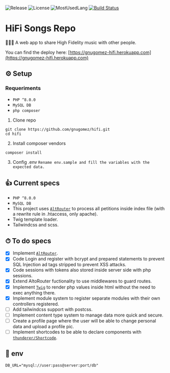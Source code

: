 ![Release](https://shields.io/github/v/release/gnugomez/hifi?include_prereleases&sort=date)
![License](https://shields.io/github/license/gnugomez/hifi)
![MostUsedLang](https://shields.io/github/languages/top/gnugomez/hifi)
[![Build Status](https://img.shields.io/endpoint.svg?url=https%3A%2F%2Factions-badge.atrox.dev%2Fgnugomez%2Fhifi%2Fbadge%3Fref%3Dmain&style=flat)](https://actions-badge.atrox.dev/gnugomez/hifi/goto?ref=main)
# HiFi Songs Repo

👨🏻‍🎤 A web app to share High Fidelity music with other people.

You can find the deploy here: [https://gnugomez-hifi.herokuapp.com](https://gnugomez-hifi.herokuapp.com)


## ⚙️ Setup

### Requeriments

- `PHP ^8.0.0`
- `MySQL DB`
- `php composer`

1. Clone repo

```
git clone https://github.com/gnugomez/hifi.git
cd hifi
```

2. Install composer vendors

```
composer install
```

3. Config .env
   `Rename env.sample and fill the variables with the expected data.`

## 👍 Current specs

- `PHP ^8.0.0`
- `MySQL DB`
- This project uses [`AltRouter`](https://github.com/dannyvankooten/AltoRouter) to process all petitions inside index file (with a rewrite rule in .htaccess, only apache).
- Twig template loader.
- Tailwindcss and scss.

## ⏱ To do specs

- [x] Implement [`AltRouter`](https://github.com/dannyvankooten/AltoRouter).
- [x] Code Login and register with bcrypt and prepared statements to prevent SQL Injection ad tags stripped to prevent XSS attacks.
- [x] Code sessions with tokens also stored inside server side with php sessions.
- [x] Extend AltoRouter fuctionality to use middlewares to guard routes.
- [x] Implement [`Twig`](https://github.com/twigphp/Twig) to render php values inside html without the need to exec anything there.
- [x] Implement module system to register separate modules with their own controllers registered.
- [ ] Add tailwindcss support with postcss.
- [ ] Implement content type system to manage data more quick and secure.
- [ ] Create a profile page where the user will be able to change personal data and upload a profile pic.
- [ ] Implement shortcodes to be able to declare components with [`thunderer/Shortcode`](https://github.com/thunderer/Shortcode).

## 🧮 env

```
DB_URL="mysql://user:pass@server:port/db"
```
